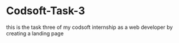 # Codsoft-Task-3
this is the task three of my codsoft internship as a web developer by creating a landing page
